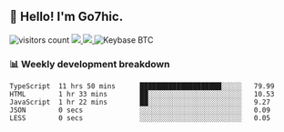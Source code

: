 ## 👋 Hello! I'm Go7hic.

 ![visitors count](https://visitors-by-url-pls-dont-use-this-in-your-repo.vercel.app/Go7hic-github-readme)
 <a href="https://twitter.com/Go7hic">
    <img src="https://img.shields.io/badge/-@Go7hic-1ca0f1?style=flat-square&labelColor=1ca0f1&logo=twitter&logoColor=white&link=https://twitter.com/Go7hic">
   <a/>
   <a href="mailto:gtfx0209@gmail.com">
    <img src="https://img.shields.io/badge/-gtfx0209@gmail.com-c14438?style=flat-square&logo=Gmail&logoColor=white&link=mailto:gtfx0209@gmail.com">
   <a/>
    ![Keybase BTC](https://img.shields.io/keybase/btc/Go7hic)
 <!--
🔭 I’m currently working
🌱 I’m currently learning
💬 Ask me about 
📫 How to reach me: 
⚡ Fun fact: 
-->
 <!--
![My Github Stats](https://github-readme-stats.vercel.app/api?username=Go7hic&show_icons=true&count_private=true)

-->

### 📊 Weekly development breakdown
<!--START_SECTION:waka-->
```text
TypeScript  11 hrs 50 mins      ████████████████████░░░░░   79.99 
HTML        1 hr 33 mins        ██░░░░░░░░░░░░░░░░░░░░░░░   10.53 
JavaScript  1 hr 22 mins        ██░░░░░░░░░░░░░░░░░░░░░░░   9.27 
JSON        0 secs              ░░░░░░░░░░░░░░░░░░░░░░░░░   0.09 
LESS        0 secs              ░░░░░░░░░░░░░░░░░░░░░░░░░   0.05
```
<!--END_SECTION:waka-->

